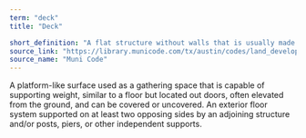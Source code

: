 ```yaml
---
term: "deck"
title: "Deck"

short_definition: "A flat structure without walls that is usually made of planks. Decks can't be lived on and are used for lounging."
source_link: "https://library.municode.com/tx/austin/codes/land_development_code?nodeId=THCOAUTE_CH25-12TECO"
source_name: "Muni Code"
---
```

A platform-like surface used as a gathering space that is capable of supporting weight, similar to a floor but located out doors, often elevated from the ground, and can be covered or uncovered.
An exterior floor system supported on at least two opposing sides by an adjoining structure and/or posts, piers, or other independent supports.
